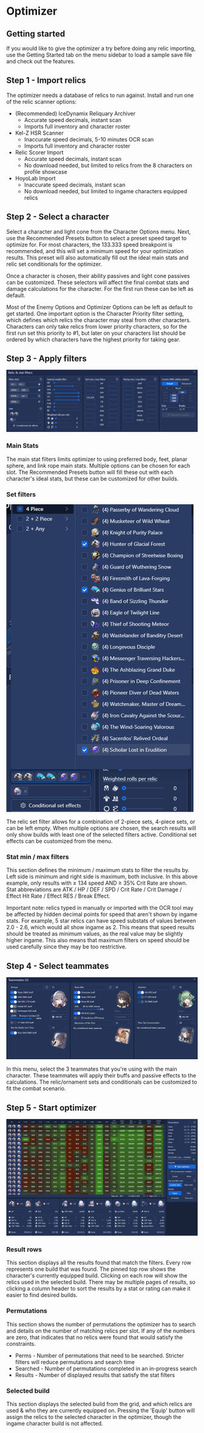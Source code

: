 # Optimizer

## Getting started

If you would like to give the optimizer a try before doing any relic importing, use the Getting Started tab on the menu
sidebar to load a sample save file and check out the features.

## Step 1 - Import relics

The optimizer needs a database of relics to run against. Install and run one of the relic scanner options:

* (Recommended) IceDynamix Reliquary Archiver
  * Accurate speed decimals, instant scan
  * Imports full inventory and character roster
* Kel-Z HSR Scanner
  * Inaccurate speed decimals, 5-10 minutes OCR scan
  * Imports full inventory and character roster
* Relic Scorer Import
  * Accurate speed decimals, instant scan
  * No download needed, but limited to relics from the 8 characters on profile showcase
* HoyoLab Import
  * Inaccurate speed decimals, instant scan
  * No download needed, but limited to ingame characters equipped relics

## Step 2 - Select a character

Select a character and light cone from the Character Options menu. Next, use the Recommended Presets button to select a
preset speed target to optimize for. For most characters, the 133.333 speed breakpoint is recommended, and this will set
a minimum speed for your optimization results. This preset will also automatically fill out the ideal main stats and
relic set conditionals for the optimizer.

Once a character is chosen, their ability passives and light cone passives can be customized. These selectors will
affect the final combat stats and damage calculations for the character. For the first run these can be left as default.

Most of the Enemy Options and Optimizer Options can be left as default to get started. One important option is the
Character Priority filter setting, which defines which relics the character may steal from other characters. Characters
can only take relics from lower priority characters, so for the first run set this priority to #1, but later on your
characters list should be ordered by which characters have the highest priority for taking gear.

## Step 3 - Apply filters

![optimizer-stat-filters](images/optimizer-stat-filters.png)

### Main Stats

The main stat filters limits optimizer to using preferred body, feet, planar sphere, and link rope main stats. Multiple
options can be chosen for each slot. The Recommended Presets button will fill these out with each character's ideal
stats, but these can be customized for other builds.

### Set filters

![optimizer-set-filters.png](images/optimizer-set-filters.png)

The relic set filter allows for a combination of 2-piece sets, 4-piece sets, or can be left empty. When multiple options
are chosen, the search results will only show builds with least one of the selected filters active. Conditional set
effects can be customized from the menu.

### Stat min / max filters

This section defines the minimum / maximum stats to filter the results by. Left side is minimum and right side is
maximum, both inclusive. In this above example, only results with &ge; 134 speed AND &ge; 35% Crit Rate are shown. Stat
abbreviations are ATK / HP / DEF / SPD / Crit Rate / Crit Damage / Effect Hit Rate / Effect RES / Break Effect.

Important note: relics typed in manually or imported with the OCR tool may be affected by hidden decimal points for
speed that aren't shown by ingame stats. For example, 5 star relics can have speed substats of values between 2.0 - 2.6,
which would all show ingame as 2. This means that speed results should be treated as minimum values, as the real value
may be slightly higher ingame. This also means that maximum filters on speed should be used carefully since they may be
too restrictive.

## Step 4 - Select teammates

![optimizer-teammates.png](images/optimizer-teammates.png)

In this menu, select the 3 teammates that you're using with the main character. These teammates will apply their buffs
and passive effects to the calculations. The relic/ornament sets and conditionals can be customized to fit the combat
scenario.

## Step 5 - Start optimizer

![optimizer-results.png](images/optimizer-results.png)

### Result rows

This section displays all the results found that match the filters. Every row represents one build that was found. The
pinned top row shows the character's currently equipped build. Clicking on each row will show the relics used in the
selected build. There may be multiple pages of results, so clicking a column header to sort the results by a stat or
rating can make it easier to find desired builds.

### Permutations

This section shows the number of permutations the optimizer has to search and details on the number of matching relics
per slot. If any of the numbers are zero, that indicates that no relics were found that would satisfy the constraints.

* Perms - Number of permutations that need to be searched. Stricter filters will reduce permutations and search time
* Searched - Number of permutations completed in an in-progress search
* Results - Number of displayed results that satisfy the stat filters

### Selected build

This section displays the selected build from the grid, and which relics are used & who they are currently equipped on.
Pressing the 'Equip' button will assign the relics to the selected character in the optimizer, though the ingame
character build is not affected.
